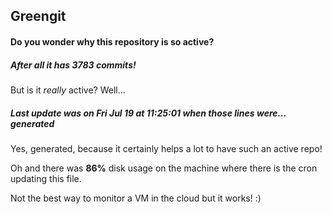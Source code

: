## Greengit

#### Do you wonder why this repository is so active?

##### After all it has 3783 commits!

But is it *really* active? Well...

##### Last update was on Fri Jul 19 at 11:25:01 when those lines were... generated

Yes, generated, because it certainly helps a lot to have such an active repo!

Oh and there was **86%** disk usage on the machine
where there is the cron updating this file.

Not the best way to monitor a VM in the cloud but it works! :)

